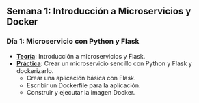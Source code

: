 ## **Semana 1: Introducción a Microservicios y Docker**

### **Día 1: Microservicio con Python y Flask**
- **[Teoría](/semana-1/dia-1/teoria.md)**: Introducción a microservicios y Flask.
- **[Práctica](/semana-1/dia-1/practica/)**: Crear un microservicio sencillo con Python y Flask y dockerizarlo.
  - Crear una aplicación básica con Flask.
  - Escribir un Dockerfile para la aplicación.
  - Construir y ejecutar la imagen Docker.